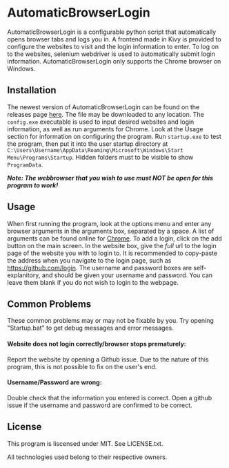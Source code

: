 # AutomaticBrowserLogin

AutomaticBrowserLogin is a configurable python script that automatically opens browser tabs and logs you in. A frontend made in Kivy is provided to configure the websites to visit and the login information to enter. To log on to the websites, selenium webdriver is used to automatically submit login information. AutomaticBrowserLogin only supports the Chrome browser on Windows.

## Installation

The newest version of AutomaticBrowserLogin can be found on the releases page [here](https://github.com/Inei1/AutomaticBrowserLogin/releases). The file may be downloaded to any location. The `config.exe` executable is used to input desired websites and login information, as well as run arguments for Chrome. Look at the Usage section for information on configuring the program. Run `startup.exe` to test the program, then put it into the user startup directory at `C:\Users\Username\AppData\Roaming\Microsoft\Windows\Start Menu\Programs\Startup`. Hidden folders must to be visible to show `ProgramData`.

**_Note: The webbrowser that you wish to use must NOT be open for this program to work!_** 

## Usage

When first running the program, look at the options menu and enter any browser arguments in the arguments box, separated by a space. A list of arguments can be found online for [Chrome](https://peter.sh/experiments/chromium-command-line-switches/). To add a login, click on the add button on the main screen. In the website box, give the _full_ url to the login page of the website you with to login to. It is recommended to copy-paste the address when you navigate to the login page, such as https://github.com/login. The username and password boxes are self-explanitory, and should be given your username and password. You can leave them blank if you do not wish to login to the webpage.

## Common Problems

These common problems may or may not be fixable by you. Try opening "Startup.bat" to get debug messages and error messages.

#### Website does not login correctly/browser stops prematurely:

Report the website by opening a Github issue. Due to the nature of this program, this is not possible to fix on the user's end.

#### Username/Password are wrong:

Double check that the information you entered is correct. Open a github issue if the username and password are confirmed to be correct.

## License

This program is liscensed under MIT. See LICENSE.txt.

All technologies used belong to their respective owners.
